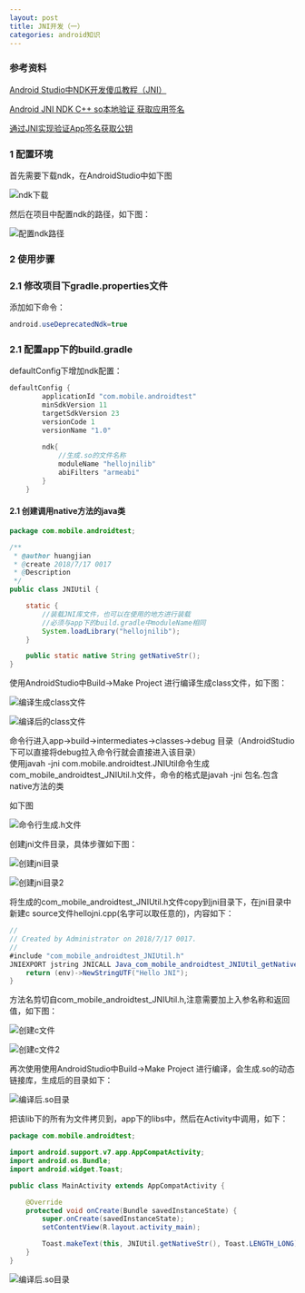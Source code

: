 ```yaml
---
layout: post
title: JNI开发（一）
categories: android知识
---
```


### 参考资料 ###

[Android Studio中NDK开发傻瓜教程（JNI）](https://zhuanlan.zhihu.com/p/29570177)   

[Android JNI NDK C++ so本地验证 获取应用签名](https://www.jianshu.com/p/289c0b227902?utm_campaign=haruki&utm_content=note&utm_medium=reader_share&utm_source=qq)   

[通过JNI实现验证App签名获取公钥](https://github.com/wxmylife/JNI_RSA_Sign) 
 

### 1 配置环境 ###

首先需要下载ndk，在AndroidStudio中如下图

![ndk下载](https://github.com/ADeveloperH/BlogImage/raw/master/Image/jni/20180717094026.png)

然后在项目中配置ndk的路径，如下图：

![配置ndk路径](https://github.com/ADeveloperH/BlogImage/raw/master/Image/jni/20180717094152.png)

### 2 使用步骤 ###

### 2.1 修改项目下gradle.properties文件 ###

添加如下命令：

```java
android.useDeprecatedNdk=true
```

### 2.1 配置app下的build.gradle ###

defaultConfig下增加ndk配置：

```java
defaultConfig {
        applicationId "com.mobile.androidtest"
        minSdkVersion 11
        targetSdkVersion 23
        versionCode 1
        versionName "1.0"
        
        ndk{
            //生成.so的文件名称
            moduleName "hellojnilib"
            abiFilters "armeabi"
        }
    }
```


#### 2.1 创建调用native方法的java类 ####

```java
package com.mobile.androidtest;

/**
 * @author huangjian
 * @create 2018/7/17 0017
 * @Description
 */
public class JNIUtil {

    static {
        //装载JNI库文件，也可以在使用的地方进行装载
        //必须与app下的build.gradle中moduleName相同
        System.loadLibrary("hellojnilib");
    }

    public static native String getNativeStr();
}

```

使用AndroidStudio中Build->Make Project 进行编译生成class文件，如下图：

![编译生成class文件](https://github.com/ADeveloperH/BlogImage/raw/master/Image/jni/20180717101951.png)

![编译后的class文件](https://github.com/ADeveloperH/BlogImage/raw/master/Image/jni/20180717102121.png)

命令行进入app->build->intermediates->classes->debug 目录（AndroidStudio下可以直接将debug拉入命令行就会直接进入该目录）    
使用javah -jni com.mobile.androidtest.JNIUtil命令生成com_mobile_androidtest_JNIUtil.h文件，命令的格式是javah -jni 包名.包含native方法的类

如下图

![命令行生成.h文件](https://github.com/ADeveloperH/BlogImage/raw/master/Image/jni/20180717103858.png)

创建jni文件目录，具体步骤如下图：

![创建jni目录](https://github.com/ADeveloperH/BlogImage/raw/master/Image/jni/20180717104102.png)

![创建jni目录2](https://github.com/ADeveloperH/BlogImage/raw/master/Image/jni/20180717104136.png)


将生成的com_mobile_androidtest_JNIUtil.h文件copy到jni目录下，在jni目录中新建c source文件hellojni.cpp(名字可以取任意的)，内容如下：
```java
//
// Created by Administrator on 2018/7/17 0017.
//
#include "com_mobile_androidtest_JNIUtil.h"
JNIEXPORT jstring JNICALL Java_com_mobile_androidtest_JNIUtil_getNativeStr(JNIEnv *env, jclass thiz){
    return (env)->NewStringUTF("Hello JNI");
}
```

方法名剪切自com_mobile_androidtest_JNIUtil.h,注意需要加上入参名称和返回值，如下图：

![创建c文件](https://github.com/ADeveloperH/BlogImage/raw/master/Image/jni/20180717105457.png)

![创建c文件2](https://github.com/ADeveloperH/BlogImage/raw/master/Image/jni/20180717110013.png)

再次使用使用AndroidStudio中Build->Make Project 进行编译，会生成.so的动态链接库，生成后的目录如下：

![编译后.so目录](https://github.com/ADeveloperH/BlogImage/raw/master/Image/jni/20180717110145.png)

把该lib下的所有为文件拷贝到，app下的libs中，然后在Activity中调用，如下：

```java
package com.mobile.androidtest;

import android.support.v7.app.AppCompatActivity;
import android.os.Bundle;
import android.widget.Toast;

public class MainActivity extends AppCompatActivity {

    @Override
    protected void onCreate(Bundle savedInstanceState) {
        super.onCreate(savedInstanceState);
        setContentView(R.layout.activity_main);

        Toast.makeText(this, JNIUtil.getNativeStr(), Toast.LENGTH_LONG).show();
    }
}

```

![编译后.so目录](https://github.com/ADeveloperH/BlogImage/raw/master/Image/jni/20180717110257.png)